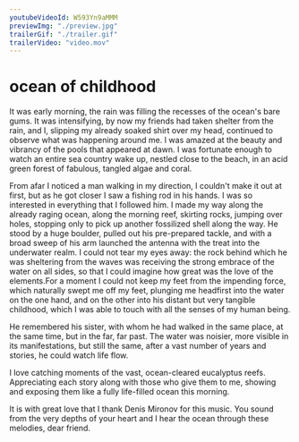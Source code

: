 ```yaml
---
youtubeVideoId: W593Yn9aMMM
previewImg: "./preview.jpg"
trailerGif: "./trailer.gif"
trailerVideo: "video.mov"
---
```


# ocean of childhood

It was early morning, the rain was filling the recesses of the ocean's bare gums. It was intensifying, by now my friends had taken shelter from the rain, and I, slipping my already soaked shirt over my head, continued to observe what was happening around me. I was amazed at the beauty and vibrancy of the pools that appeared at dawn. I was fortunate enough to watch an entire sea country wake up, nestled close to the beach, in an acid green forest of fabulous, tangled algae and coral.

From afar I noticed a man walking in my direction, I couldn't make it out at first, but as he got closer I saw a fishing rod in his hands. I was so interested in everything that I followed him. I made my way along the already raging ocean, along the morning reef, skirting rocks, jumping over holes, stopping only to pick up another fossilized shell along the way. He stood by a huge boulder, pulled out his pre-prepared tackle, and with a broad sweep of his arm launched the antenna with the treat into the underwater realm. I could not tear my eyes away: the rock behind which he was sheltering from the waves was receiving the strong embrace of the water on all sides, so that I could imagine how great was the love of the elements.For a moment I could not keep my feet from the impending force, which naturally swept me off my feet, plunging me headfirst into the water on the one hand, and on the other into his distant but very tangible childhood, which I was able to touch with all the senses of my human being.

He remembered his sister, with whom he had walked in the same place, at the same time, but in the far, far past. The water was noisier, more visible in its manifestations, but still the same, after a vast number of years and stories, he could watch life flow.

I love catching moments of the vast, ocean-cleared eucalyptus reefs. Appreciating each story along with those who give them to me, showing and exposing them like a fully life-filled ocean this morning.

It is with great love that I thank Denis Mironov for this music. You sound from the very depths of your heart and I hear the ocean through these melodies, dear friend.
